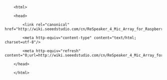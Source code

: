 <!DOCTYPE html>
        <html>
        <head>
            <link rel="canonical" href="http://wiki.seeedstudio.com/cn/ReSpeaker_4_Mic_Array_for_Raspberry_Pi/"/>
            <meta http-equiv="content-type" content="text/html; charset=utf-8"/>
            <meta http-equiv="refresh" content="0;url=http://wiki.seeedstudio.com/cn/ReSpeaker_4_Mic_Array_for_Raspberry_Pi/"/>
        </head>
        </html>